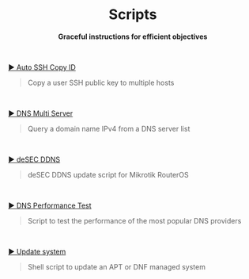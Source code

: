 <h1 align="center">Scripts</h1>
<p align="center">
  <b>Graceful instructions for efficient objectives</b>
</p>

<BR>

[▶️ Auto SSH Copy ID](./auto_ssh_copy_id/)
> Copy a user SSH public key to multiple hosts

<BR>

[▶️ DNS Multi Server](./dns_multi_server/)
> Query a domain name IPv4 from a DNS server list

<BR>

[▶️ deSEC DDNS](./mt_desec_ddns/)
> deSEC DDNS update script for Mikrotik RouterOS

<BR>

[▶️ DNS Performance Test](./dnsperftest/)
> Script to test the performance of the most popular DNS providers

<BR>

[▶️ Update system](./update_pkg/)
> Shell script to update an APT or DNF managed system
